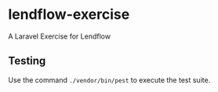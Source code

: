 # lendflow-exercise
A Laravel Exercise for Lendflow

## Testing
Use the command `./vendor/bin/pest` to execute the test suite.
